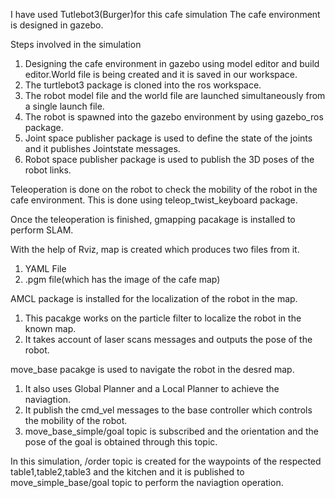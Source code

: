 I have used Tutlebot3(Burger)for this cafe simulation
The cafe environment is designed in gazebo.



Steps involved in the simulation
1) Designing the cafe environment in gazebo using model editor and build editor.World file is being created and it is saved in our workspace.
2) The turtlebot3 package is cloned into  the ros workspace.
3) The robot model file and the world file are launched simultaneously from a single launch file.
4) The robot is spawned into the gazebo environment by using gazebo_ros package.
5) Joint  space publisher package is used to define the state of the joints and it publishes Jointstate messages.
6) Robot space publisher package is used to publish the 3D poses of the robot links.

Teleoperation is  done on the robot to check the mobility of the robot in the cafe environment. This is done using teleop_twist_keyboard package.

Once the teleoperation is finished, gmapping pacakage is installed to perform SLAM.

With the help of Rviz, map is created which produces two files from it.
   1) YAML File
   2) .pgm file(which has the image of the cafe map)


 AMCL package is installed for the localization of the robot in the map.
   1) This pacakge works on the particle filter to localize the robot in the known map.
   2) It takes account of laser scans messages and outputs the pose of the robot.

move_base pacakge is used to navigate the robot in the desred map.
  1) It also uses Global Planner and a Local Planner to achieve the naviagtion.
  2) It publish the cmd_vel messages to the base controller which controls the mobility of the robot.
  3) move_base_simple/goal topic is subscribed and the orientation and the pose of the goal is obtained through this topic.



In this simulation, /order topic is created for the waypoints of the respected table1,table2,table3 and the kitchen and it is published to move_simple_base/goal topic  to perform the naviagtion operation.

